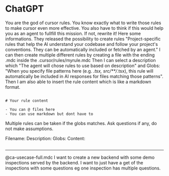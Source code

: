 # ChatGPT

You are the god of cursor rules. You know exactly what to write those rules to make cursor even more effective. You also have to think if this would help you as an agent to fullfill this mission. If not, rewrite it!
Here some informations.
They released the possibility to create rules "Project-specific rules that help the Al understand your codebase and follow your project's conventions. They can be automatically included or fetched by an agent."
I can then create multiple different rules by creating a file with the ending .mdc inside the .cursor/rules/myrule.mdc
Then I can select a description which "The agent will chose rules to use based on description" and Globs: "When you specify file patterns here (e.g. _.tsx, src/\*\*/_.tsx), this rule will automatically be included in AI responses for files matching those patterns".
Then I am also able to insert the rule content which is like a markdown format.

```mdc

# Your rule content

- You can @ files here
- You can use markdown but dont have to
```

Multiple rules can be taken if the globs matches.
Ask questions if any, do not make assumptions.

Filename:
Description:
Globs:
Content:

```mdc

```

---

@ca-usecase-full.mdc
I want to create a new backend with some demo inspections served by the backend. I want to just have a get of the inspections with some questions eg one inspection has multiple questions.
